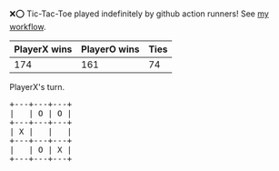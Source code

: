 :x::o: Tic-Tac-Toe played indefinitely by github action runners! See [my workflow](.github/workflows/play.yaml).

|PlayerX wins|PlayerO wins|Ties|
|-|-|-|
|174|161|74|

PlayerX's turn.

<pre>
+---+---+---+
|   | O | O |
+---+---+---+
| X |   |   |
+---+---+---+
|   | O | X |
+---+---+---+
</pre>